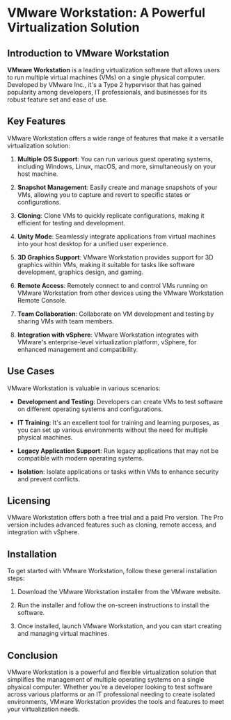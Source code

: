 # VMware Workstation: A Powerful Virtualization Solution

## Introduction to VMware Workstation

**VMware Workstation** is a leading virtualization software that allows users to run multiple virtual machines (VMs) on a single physical computer. Developed by VMware Inc., it's a Type 2 hypervisor that has gained popularity among developers, IT professionals, and businesses for its robust feature set and ease of use.

## Key Features

VMware Workstation offers a wide range of features that make it a versatile virtualization solution:

1. **Multiple OS Support**: You can run various guest operating systems, including Windows, Linux, macOS, and more, simultaneously on your host machine.
    
2. **Snapshot Management**: Easily create and manage snapshots of your VMs, allowing you to capture and revert to specific states or configurations.
    
3. **Cloning**: Clone VMs to quickly replicate configurations, making it efficient for testing and development.
    
4. **Unity Mode**: Seamlessly integrate applications from virtual machines into your host desktop for a unified user experience.
    
5. **3D Graphics Support**: VMware Workstation provides support for 3D graphics within VMs, making it suitable for tasks like software development, graphics design, and gaming.
    
6. **Remote Access**: Remotely connect to and control VMs running on VMware Workstation from other devices using the VMware Workstation Remote Console.
    
7. **Team Collaboration**: Collaborate on VM development and testing by sharing VMs with team members.
    
8. **Integration with vSphere**: VMware Workstation integrates with VMware's enterprise-level virtualization platform, vSphere, for enhanced management and compatibility.
    

## Use Cases

VMware Workstation is valuable in various scenarios:

- **Development and Testing**: Developers can create VMs to test software on different operating systems and configurations.
    
- **IT Training**: It's an excellent tool for training and learning purposes, as you can set up various environments without the need for multiple physical machines.
    
- **Legacy Application Support**: Run legacy applications that may not be compatible with modern operating systems.
    
- **Isolation**: Isolate applications or tasks within VMs to enhance security and prevent conflicts.
    

## Licensing

VMware Workstation offers both a free trial and a paid Pro version. The Pro version includes advanced features such as cloning, remote access, and integration with vSphere.

## Installation

To get started with VMware Workstation, follow these general installation steps:

1. Download the VMware Workstation installer from the VMware website.
    
2. Run the installer and follow the on-screen instructions to install the software.
    
3. Once installed, launch VMware Workstation, and you can start creating and managing virtual machines.
    

## Conclusion

VMware Workstation is a powerful and flexible virtualization solution that simplifies the management of multiple operating systems on a single physical computer. Whether you're a developer looking to test software across various platforms or an IT professional needing to create isolated environments, VMware Workstation provides the tools and features to meet your virtualization needs.